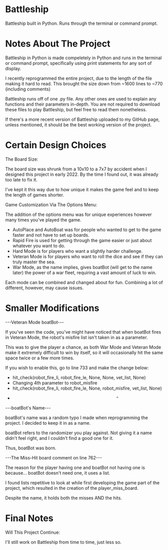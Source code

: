 # Battleship
Battleship built in Python. Runs through the terminal or command prompt. 



# Notes About The Project

Battleship in Python is made compeletely in Python and runs in the terminal or command prompt, specifically using print statements for any sort of display.

I recently reprogrammed the entire project, due to the length of the file making it hard to read. This brought the size down from ~1600 lines to ~770 (including comments)

Battleship runs off of one .py file. Any other ones are used to explain any functions and their parameters in-depth. You are not required to download these files to play Battleship, but feel free to read them nonetheless.

If there's a more recent version of Battleship uploaded to my GitHub page, unless mentioned, it should be the best working version of the project.



# Certain Design Choices

The Board Size:

The board size was shrunk from a 10x10 to a 7x7 by accident when I designed this project in early 2022. By the time I found out, it was already too late to fix it.

I've kept it this way due to how unique it makes the game feel and to keep the length of games shorter.

Game Customization Via The Options Menu:

The addition of the options menu was for unique experiences however many times you've played the game.
- AutoPlace and AutoBoat was for people who wanted to get to the game faster and not have to set up boards.
- Rapid Fire is used for getting through the game easier or just about whatever you want to do.
- Hard Mode is for players who want a slightly harder challenge.
- Veteran Mode is for players who want to roll the dice and see if they can truly master the sea.
- War Mode, as the name implies, gives boatBot (will get to the name later) the power of a war fleet, requiring a vast amount of luck to win.

Each mode can be combined and changed about for fun. Combining a lot of different, however, may cause issues.

# Smaller Modifications
---Veteran Mode boatBot---

If you've seen the code, you've might have noticed that when boatBot fires in Veteran Mode, the robot's misfire list isn't taken in as a parameter.

This was to give the player a chance, as both War Mode and Veteran Mode make it extremely difficult to win by itself, so it will occasionally hit the same space twice or a few more times.

If you wish to enable this, go to line 733 and make the change below:

* hit_check(robot_fire_li, robot_fire_le, None, None, vet_list, None)
* Changing 4th parameter to robot_misfire
* hit_check(robot_fire_li, robot_fire_le, None, robot_misfire, vet_list, None)
*                                                   ^


---boatBot's Name---

boatBot's name was a random typo I made when reprogramming the project. I decided to keep it in as a name.

boatBot refers to the randomizer you play against. Not giving it a name didn't feel right, and I couldn't find a good one for it.

Thus, boatBot was born.


---The Miss-Hit board comment on line 762---

The reason for the player having one and boatBot not having one is because... boatBot doesn't need one, it uses a list.

I found lists repetitive to look at while first developing the game part of the project, which resulted in the creation of the player_miss_board.

Despite the name, it holds both the misses AND the hits.


# Final Notes

Will This Project Continue:

I'll still work on Battleship from time to time, just less so.
